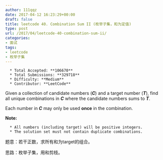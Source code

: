 ```yaml
---
author: 111qqz
date: 2017-04-12 16:23:29+00:00
draft: false
title: leetcode 40. Combination Sum II (枚举子集，和为定值)
type: post
url: /2017/04/leetcode-40-combination-sum-ii/
categories:
- 面试
tags:
- leetcode
- 枚举子集
---
```






 	  * Total Accepted: **106670**
 	  * Total Submissions: **329718**
 	  * Difficulty: **Medium**
 	  * Contributor: **LeetCode**








Given a collection of candidate numbers (**_C_**) and a target number (**_T_**), find all unique combinations in **_C_** where the candidate numbers sums to **_T_**.

Each number in **_C_** may only be used **once** in the combination.

**Note:**



 	  * All numbers (including target) will be positive integers.
 	  * The solution set must not contain duplicate combinations.

题意：若干正数，求所有和为target的组合。

思路：枚举子集，用和剪枝。




